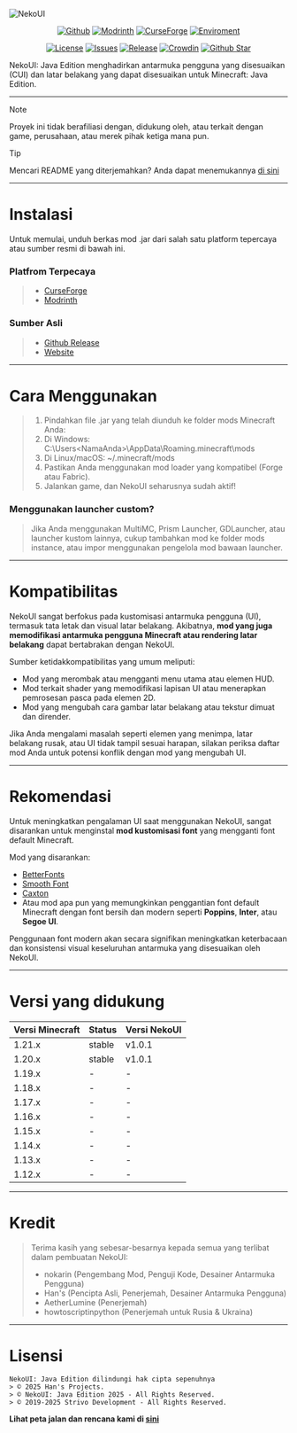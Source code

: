 ![NekoUI](https://github.com/strivo-dev/nekoui-download/blob/main/assets/nekoui_banner.png)

<div align="center">

[![Github](https://img.shields.io/github/downloads/strivo-dev/nekoui-download/total?logo=github&labelColor=grat&color=black)](https://github.strivo.xyz/nekoui-download/releases)
[![Modrinth](https://img.shields.io/badge/dynamic/json?color=158000&label=downloads&prefix=+%20&query=downloads&url=https://api.modrinth.com/v2/project/EZpbRipP&logo=modrinth)](https://modrinth.com/mod/nekoui)
[![CurseForge](https://cf.way2muchnoise.eu/full_999428_downloads.svg)](https://www.curseforge.com/minecraft/mc-mods/neko-ui)
[![Enviroment](https://img.shields.io/badge/Enviroment-Client-purple)](https://modrinth.com/mod/nekoui)

[![License](https://img.shields.io/badge/License-ARR-green)](https://github.strivo.xyz/nekoui-download/blob/main/LICENSE)
[![Issues](https://img.shields.io/github/issues/strivo-dev/nekoui-download)](https://github.strivo.xyz/nekoui-download/issues)
[![Release](https://img.shields.io/github/v/release/strivo-dev/nekoui-download)](https://github.strivo.xyz/nekoui-download/releases)
[![Crowdin](https://badges.crowdin.net/nekoui/localized.svg)](https://crowdin.com/project/nekoui)
[![Github Star](https://img.shields.io/github/stars/strivo-dev/nekoui-download)](https://github.strivo.xyz/nekoui-download)

</div>

NekoUI: Java Edition menghadirkan antarmuka pengguna yang disesuaikan (CUI) dan latar belakang yang dapat disesuaikan untuk Minecraft: Java Edition.
****
> [!NOTE]
> Proyek ini tidak berafiliasi dengan, didukung oleh, atau terkait dengan game, perusahaan, atau merek pihak ketiga mana pun.

> [!TIP]
> Mencari README yang diterjemahkan? Anda dapat menemukannya [di sini](https://github.strivo.xyz/nekoui-download/tree/main/i18n/readme)
****
# Instalasi
Untuk memulai, unduh berkas mod .jar dari salah satu platform tepercaya atau sumber resmi di bawah ini.

### Platfrom Terpecaya
> - [CurseForge]
> - [Modrinth]

### Sumber Asli
> - [Github Release]
> - [Website]
****
# Cara Menggunakan
> 1. Pindahkan file .jar yang telah diunduh ke folder mods Minecraft Anda:
> 2. Di Windows: C:\Users\<NamaAnda>\AppData\Roaming\.minecraft\mods
> 3. Di Linux/macOS: ~/.minecraft/mods
> 4. Pastikan Anda menggunakan mod loader yang kompatibel (Forge atau Fabric).
> 5. Jalankan game, dan NekoUI seharusnya sudah aktif!

### Menggunakan launcher custom?
> Jika Anda menggunakan MultiMC, Prism Launcher, GDLauncher, atau launcher kustom lainnya, cukup tambahkan mod ke folder mods instance, atau impor menggunakan pengelola mod bawaan launcher.
****
# Kompatibilitas  
NekoUI sangat berfokus pada kustomisasi antarmuka pengguna (UI), termasuk tata letak dan visual latar belakang. Akibatnya, **mod yang juga memodifikasi antarmuka pengguna Minecraft atau rendering latar belakang** dapat bertabrakan dengan NekoUI.  

Sumber ketidakkompatibilitas yang umum meliputi:
- Mod yang merombak atau mengganti menu utama atau elemen HUD.
- Mod terkait shader yang memodifikasi lapisan UI atau menerapkan pemrosesan pasca pada elemen 2D.
- Mod yang mengubah cara gambar latar belakang atau tekstur dimuat dan dirender.

Jika Anda mengalami masalah seperti elemen yang menimpa, latar belakang rusak, atau UI tidak tampil sesuai harapan, silakan periksa daftar mod Anda untuk potensi konflik dengan mod yang mengubah UI.
****
# Rekomendasi
Untuk meningkatkan pengalaman UI saat menggunakan NekoUI, sangat disarankan untuk menginstal **mod kustomisasi font** yang mengganti font default Minecraft.

Mod yang disarankan:
- [BetterFonts](https://www.curseforge.com/minecraft/mc-mods/betterfonts)
- [Smooth Font](https://www.curseforge.com/minecraft/mc-mods/smooth-font)
- [Caxton](https://modrinth.com/mod/caxton)
- Atau mod apa pun yang memungkinkan penggantian font default Minecraft dengan font bersih dan modern seperti **Poppins**, **Inter**, atau **Segoe UI**.

Penggunaan font modern akan secara signifikan meningkatkan keterbacaan dan konsistensi visual keseluruhan antarmuka yang disesuaikan oleh NekoUI.
****
# Versi yang didukung
| Versi Minecraft | Status | Versi NekoUI |
|-----------------|--------|--------------|
| 1.21.x          | stable | v1.0.1       |
| 1.20.x          | stable | v1.0.1       |
| 1.19.x          | -      | -            |
| 1.18.x          | -      | -            |
| 1.17.x          | -      | -            |
| 1.16.x          | -      | -            |
| 1.15.x          | -      | -            |
| 1.14.x          | -      | -            |
| 1.13.x          | -      | -            |
| 1.12.x          | -      | -            |
****
# Kredit
> Terima kasih yang sebesar-besarnya kepada semua yang terlibat dalam pembuatan NekoUI:
> - nokarin (Pengembang Mod, Penguji Kode, Desainer Antarmuka Pengguna)
> - Han's (Pencipta Asli, Penerjemah, Desainer Antarmuka Pengguna)
> - AetherLumine (Penerjemah)
> - howtoscriptinpython (Penerjemah untuk Rusia & Ukraina)
****
# Lisensi
```
NekoUI: Java Edition dilindungi hak cipta sepenuhnya
> © 2025 Han's Projects.
> © NekoUI: Java Edition 2025 - All Rights Reserved.
> © 2019-2025 Strivo Development - All Rights Reserved.
```

**Lihat peta jalan dan rencana kami di [sini](https://trello.com/b/mJA0DTKD)**

[CurseForge]: https://www.curseforge.com/minecraft/mc-mods/neko-ui
[Modrinth]: https://modrinth.com/mod/nekoui
[Github Release]: https://github.strivo.xyz/nekoui-download/releases
[Website]: https://strivo.xyz/project/nekoui/download